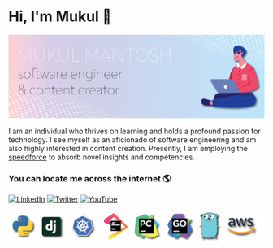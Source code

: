 # Hi, I'm Mukul 👋

![background-cover](./misc/background.png)


I am an individual who thrives on learning and holds a profound passion for technology. I see myself as an aficionado of software engineering and am also highly interested in content creation. Presently, I am employing the [speedforce] to absorb novel insights and competencies.



### You can locate me across the internet 🌎 

[![LinkedIn][linkedin-shield]][linkedin-url]
[![Twitter][twitter-shield]][twitter-url]
[![YouTube][youtube-shield]][youtube-url]

![techstack](./misc/stack.png)

[linkedin-shield]: https://img.shields.io/badge/-LinkedIn-black.svg?style=for-the-badge&logo=linkedin&colorB=555
[linkedin-url]: https://in.linkedin.com/in/mukul-mantosh
[twitter-shield]: https://img.shields.io/badge/Twitter-1DA1F2?style=for-the-badge&logo=twitter&logoColor=white
[youtube-shield]: https://img.shields.io/badge/-Subscribe-red?style=for-the-badge&logo=youtube&logoColor=white
[twitter-url]: https://twitter.com/MantoshMukul
[youtube-url]: https://www.youtube.com/@MukulMantosh
[speedforce]: https://en.wikipedia.org/wiki/Speedster_(fiction)
